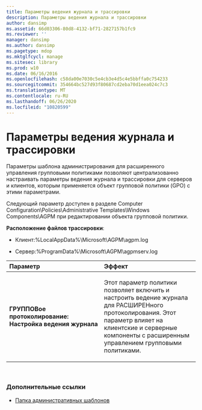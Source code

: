 ```yaml
---
title: Параметры ведения журнала и трассировки
description: Параметры ведения журнала и трассировки
author: dansimp
ms.assetid: 66d03306-80d8-4132-bf71-2827157b1fc9
ms.reviewer: ''
manager: dansimp
ms.author: dansimp
ms.pagetype: mdop
ms.mktglfcycl: manage
ms.sitesec: library
ms.prod: w10
ms.date: 06/16/2016
ms.openlocfilehash: c58da00e7030c5e4cb3e4d5c4e5bbffa0c754233
ms.sourcegitcommit: 354664bc527d93f80687cd2eba70d1eea024c7c3
ms.translationtype: MT
ms.contentlocale: ru-RU
ms.lasthandoff: 06/26/2020
ms.locfileid: "10820599"
---
```

# Параметры ведения журнала и трассировки


Параметры шаблона администрирования для расширенного управления групповыми политиками позволяют централизованно настраивать параметры ведения журнала и трассировки для серверов и клиентов, которым применяется объект групповой политики (GPO) с этими параметрами.

Следующий параметр доступен в разделе Computer Configuration\\Policies\\Administrative Templates\\Windows Components\\AGPM при редактировании объекта групповой политики.

**Расположение файлов трассировки**:

-   Клиент:%LocalAppData%\\Microsoft\\AGPM\\agpm.log

-   Сервер:%ProgramData%\\Microsoft\\AGPM\\agpmserv.log

<table>
<colgroup>
<col width="50%" />
<col width="50%" />
</colgroup>
<thead>
<tr class="header">
<th align="left">Параметр</th>
<th align="left">Эффект</th>
</tr>
</thead>
<tbody>
<tr class="odd">
<td align="left"><p><strong>ГРУППОВое протоколирование: Настройка ведения журнала</strong></p></td>
<td align="left"><p>Этот параметр политики позволяет включить и настроить ведение журнала для РАСШИРЕНного протоколирования. Этот параметр влияет на клиентские и серверные компоненты с расширенным управлением групповыми политиками.</p></td>
</tr>
</tbody>
</table>

 

### Дополнительные ссылки

-   [Папка административных шаблонов](administrative-templates-folder-agpm40.md)

 

 





